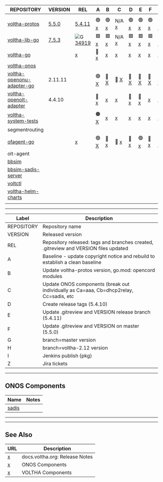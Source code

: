  | REPOSITORY | VERSION | REL | A | B | C | D | E | F | G | H | I | Z | 
 | ---------- | ------- | --- | - | - | - | - | - | - | - | - | - | - |
| <img width=800/> | | | | | | | | | | | | | |
 |  [voltha-protos](https://gerrit.opencord.org/plugins/gitiles/voltha-protos/+/refs/heads/voltha-2.12) |  [5.5.0](https://gerrit.opencord.org/plugins/gitiles/voltha-protos/+/refs/heads/master/VERSION) |  [5.4.11](https://gerrit.opencord.org/plugins/gitiles/voltha-protos/+/refs/heads/voltha-2.12/VERSION)            |  :green_circle: [x](voltha-protos/A.md)             |  :green_circle: [x](voltha-protos/B.md)             |  N/A            [x](voltha-protos/C.md)             |  :green_circle: [x](voltha-protos/D.md)             |  :green_circle: [x](voltha-protos/E.md)             |  :green_circle: [x](voltha-protos/F.md)             |  :green_circle: [x](voltha-protos/G.md)             |  :green_circle: [x](voltha-protos/H.md)             |                                                     |                                                          | 
 |  [voltha-lib-go](https://gerrit.opencord.org/plugins/gitiles/voltha-lib-go)                          |  [7.5.3](https://gerrit.opencord.org/plugins/gitiles/voltha-lib-go/+/refs/tags/v7.5.3)          |  ![G](https://placehold.co/15x15/c5f015/c5f015.png) [34919](https://gerrit.opencord.org/c/voltha-lib-go/+/34919) |  :green_square: [x](voltha-lib-go/A.md)             |  :green_square: [x](voltha-lib-go/B.md)             |  N/A            [x](voltha-lib-go/C.md)             |  :green_square: [x](voltha-lib-go/D.md)             |  :green_square: [x](voltha-lib-go/E.md)             |  :green_square: [x](voltha-lib-go/F.md)             |  :green_square: [x](voltha-lib-go/G.md)             |  :green_square: [x](voltha-lib-go/H.md)             |                                                     |                                                          | 
 |  [voltha-go](https://gerrit.opencord.org/plugins/gitiles/voltha-go)                                  |                                                                                                 |  [x](voltha-go/A.md)                                                                                             |  :hammer: [x](voltha-go/A.md)                       |  [x](voltha-go/B.md)                                |  [x](voltha-go/C.md)                                |  [x](voltha-go/D.md)                                |  [x](voltha-go/E.md)                                |  [x](voltha-go/F.md)                                |  [x](voltha-go/G.md)                                |  [x](voltha-go/H.md)                                |                                                     |  [x](voltha-go/Z.md)                                     | 
 |  [voltha-onos](https://gerrit.opencord.org/plugins/gitiles/voltha-onos)                              |                                                                                                 |                                                                                                                  |                                                     |                                                     |                                                     |                                                     |                                                     |                                                     |                                                     |                                                     |                                                     |                                                          | 
 |  [voltha-openonu-adapter-go](https://gerrit.opencord.org/plugins/gitiles/voltha-openonu-adapter-go)  |  2.11.11                                                                                        |                                                                                                                  |  :green_circle: [X](voltha-openonu-adapter-go/A.md) |  :hammer:       [X](voltha-openonu-adapter-go/B.md) |  :hammer:       [X](voltha-openonu-adapter-go/C.md) |  :hammer:       [X](voltha-openonu-adapter-go/D.md) |  :hammer:       [X](voltha-openonu-adapter-go/E.md) |  :hammer:       [X](voltha-openonu-adapter-go/F.md) |  :hammer:       [X](voltha-openonu-adapter-go/G.md) |  :hammer:       [X](voltha-openonu-adapter-go/H.md) |  :hammer:       [X](voltha-openonu-adapter-go/A.md) |                                                          | 
 |  [voltha-openolt-adapter](https://gerrit.opencord.org/plugins/gitiles/voltha-openolt-adapter)        |  4.4.10                                                                                         |                                                                                                                  |  :hammer: [x](voltha-openolt-adapter/A.md)          |  [x](voltha-openolt-adapter/B.md)                   |  [x](voltha-openolt-adapter/C.md)                   |  :hammer: [x](voltha-openolt-adapter/D.md)          |  :hammer: [x](voltha-openolt-adapter/E.md)          |  [x](voltha-openolt-adapter/F.md)                   |  [x](voltha-openolt-adapter/G.md)                   |  [x](voltha-openolt-adapter/H.md)                   |                                                     |  [x](voltha-openolt-adapter/Z.md)                        | 
 |  [voltha-system-tests](https://gerrit.opencord.org/plugins/gitiles/voltha-system-tests)              |                                                                                                 |                                                                                                                  |  :orange_circle: [X](voltha-system-tests/A.md)      |  [x](voltha-system-tests/B.md)                      |  [x](voltha-system-tests/C.md)                      |  [x](voltha-system-tests/D.md)                      |  [x](voltha-system-tests/E.md)                      |  [x](voltha-system-tests/F.md)                      |  [x](voltha-system-tests/G.md)                      |  [x](voltha-system-tests/H.md)                      |                                                     |  [x](voltha-system-tests/Z.md)                           | 
 |  segmentrouting                                                                                      |                                                                                                 |                                                                                                                  |                                                     |                                                     |                                                     |                                                     |                                                     |                                                     |                                                     |                                                     |                                                     |                                                          | 
 |  [ofagent-go](https://gerrit.opencord.org/plugins/gitiles/ofagent-go)                                |                                                                                                 |  [x](ofagent-go/A.md)                                                                                            |  :green_circle: [X](ofagent-go/A.md)                |  :hammer:       [x](ofagent-go/B.md)                |  :hammer:       [x](ofagent-go/C.md)                |  :hammer:       [x](ofagent-go/D.md)                |  :green_circle: [x](ofagent-go/E.md)                |  :hammer:       [x](ofagent-go/F.md)                |  :hammer:       [x](ofagent-go/G.md)                |  :hammer:       [x](ofagent-go/H.md)                |  :hammer:       [x](ofagent-go/I.md)                |  :hammer:       [x](ofagent-go/Z.md)                     | 
 |  olt-agent                                                                                           |                                                                                                 |                                                                                                                  |                                                     |                                                     |                                                     |                                                     |                                                     |                                                     |                                                     |                                                     |                                                     |                                                          | 
 |  [bbsim](https://gerrit.opencord.org/plugins/gitiles/bbsim)                                          |                                                                                                 |                                                                                                                  |                                                     |                                                     |                                                     |                                                     |                                                     |                                                     |                                                     |                                                     |                                                     |                                                          | 
 |  [bbsim-sadis-server](https://gerrit.opencord.org/plugins/gitiles/bbsim-sadis-server)                |                                                                                                 |                                                                                                                  |                                                     |                                                     |                                                     |                                                     |                                                     |                                                     |                                                     |                                                     |                                                     |                                                          | 
 |  [voltctl](https://gerrit.opencord.org/plugins/gitiles/voltctl)                                      |                                                                                                 |                                                                                                                  |                                                     |                                                     |                                                     |                                                     |                                                     |                                                     |                                                     |                                                     |                                                     |                                                          | 
 |  [voltha-helm-charts](https://gerrit.opencord.org/plugins/gitiles/voltha-helm-charts)                |                                                                                                 |                                                                                                                  |                                                     |                                                     |                                                     |                                                     |                                                     |                                                     |                                                     |                                                     |                                                     |  :new: [5259](https://jira.opencord.org/browse/VOL-5259) | 
 |                                                                                                      |                                                                                                 |                                                                                                                  |                                                     |                                                     |                                                     |                                                     |                                                     |                                                     |                                                     |                                                     |                                                     |                                                          | 




---

| Label | Description |
| ----- | ----------- |
 |  REPOSITORY | Repository name                                                                         | 
 |  VERSION    | Released version                                                                        | 
 |  REL        | Repository released: tags and branches created, .gitreview and VERSION files updated    | 
 |  A          | Baseline - update copyright notice and rebuild to establish a clean baseline            | 
 |  B          | Update voltha-protos version, go.mod: opencord modules                                  | 
 |  C          | Update ONOS components (break out individually as Ca=aaa, Cb=dhcp2relay, Cc=sadis, etc  | 
 |  D          | Create release tags (5.4.10)                                                            | 
 |  E          | Update .gitreview and VERSION release branch (5.4.11)                                   | 
 |  F          | Update .gitreview and VERSION on master (5.5.0)                                         | 
 |  G          | branch=master version                                                                   | 
 |  H          | branch=voltha-2.12 version                                                              | 
 |  I          | Jenkins publish {pkg}                                                                   | 
 |  Z          | Jira tickets                                                                            | 

---
ONOS Components
---------------

| Name | Notes |
| ---- | ----- |
| [sadis](https://jenkins.opencord.org/job/maven-publish_sadis/107/consoleText) | |6
---
---

## See Also

| URL | Description |
| --- | ----------- |
| [x](https://docs.voltha.org) | docs.voltha.org: Release Notes |
| [x](https://docs.voltha.org/master/release_notes/voltha_2.12.html#onos-components) | ONOS Components |
| [x](https://docs.voltha.org/master/release_notes/voltha_2.12.html#voltha-components) | VOLTHA Components |

